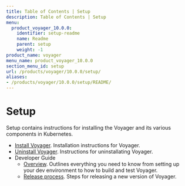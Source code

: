 ```yaml
---
title: Table of Contents | Setup
description: Table of Contents | Setup
menu:
  product_voyager_10.0.0:
    identifier: setup-readme
    name: Readme
    parent: setup
    weight: -1
product_name: voyager
menu_name: product_voyager_10.0.0
section_menu_id: setup
url: /products/voyager/10.0.0/setup/
aliases:
- /products/voyager/10.0.0/setup/README/
---
```


# Setup

Setup contains instructions for installing the Voyager and its various components in Kubernetes.

- [Install Voyager](/products/voyager/10.0.0/setup/install). Installation instructions for Voyager.
- [Uninstall Voyager](/products/voyager/10.0.0/setup/uninstall). Instructions for uninstallating Voyager.
- Developer Guide
  - [Overview](/products/voyager/10.0.0/setup/developer-guide/overview). Outlines everything you need to know from setting up your dev environment to how to build and test Voyager.
  - [Release process](/products/voyager/10.0.0/setup/developer-guide/release). Steps for releasing a new version of Voyager.
